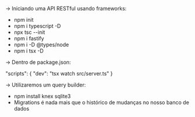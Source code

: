 -> Iniciando uma API RESTful usando frameworks:

- npm init
- npm i typescript -D 
- npx tsc --init
- npm i fastify
- npm i -D @types/node
- npm i tsx -D 

-> Dentro de package.json:

"scripts": {
    "dev": "tsx watch src/server.ts"
}

-> Utilizaremos um query builder:

- npm install knex sqlite3
- Migrations é nada mais que o histórico de mudanças no nosso banco de dados